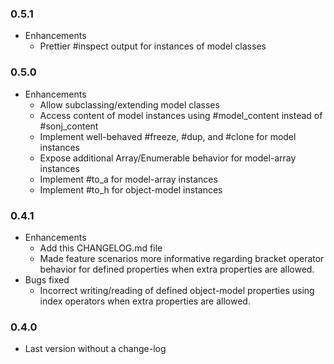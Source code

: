 ### 0.5.1
* Enhancements
  * Prettier #inspect output for instances of model classes

### 0.5.0
* Enhancements
  * Allow subclassing/extending model classes
  * Access content of model instances using #model_content
    instead of #sonj_content
  * Implement well-behaved #freeze, #dup, and #clone for model
    instances
  * Expose additional Array/Enumerable behavior for model-array
    instances
  * Implement #to_a for model-array instances
  * Implement #to_h for object-model instances

### 0.4.1
* Enhancements
  * Add this CHANGELOG.md file
  * Made feature scenarios more informative regarding bracket
    operator behavior for defined properties when extra
    properties are allowed.
* Bugs fixed
  * Incorrect writing/reading of defined object-model properties
    using index operators when extra properties are allowed.

### 0.4.0
* Last version without a change-log
